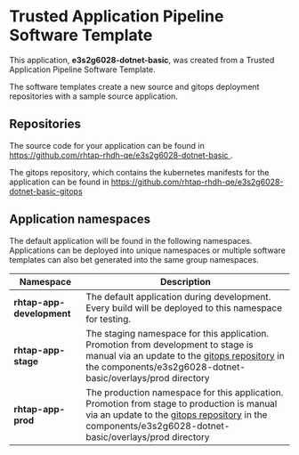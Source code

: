 # Trusted Application Pipeline Software Template

This application, **e3s2g6028-dotnet-basic**, was created from a Trusted Application Pipeline Software Template.

The software templates create a new source and gitops deployment repositories with a sample source application. 

## Repositories

The source code for your application can be found in [https://github.com/rhtap-rhdh-qe/e3s2g6028-dotnet-basic ](https://github.com/rhtap-rhdh-qe/e3s2g6028-dotnet-basic ).
 
The gitops repository, which contains the kubernetes manifests for the application can be found in 
[https://github.com/rhtap-rhdh-qe/e3s2g6028-dotnet-basic-gitops ](https://github.com/rhtap-rhdh-qe/e3s2g6028-dotnet-basic-gitops ) 

## Application namespaces 

The default application will be found in the following namespaces. Applications can be deployed into unique namespaces or multiple software templates can also bet generated into the same group namespaces.  

|  Namespace   |  Description   |  
| -------- | -------- |   
| **rhtap-app-development** | The default application during development. Every build will be deployed to this namespace for testing. | 
| **rhtap-app-stage** | The staging namespace for this application. Promotion from development to stage is manual via an update to the [gitops repository](https://github.com/rhtap-rhdh-qe/e3s2g6028-dotnet-basic-gitops ) in the components/e3s2g6028-dotnet-basic/overlays/prod directory |  
| **rhtap-app-prod** | The production namespace for this application. Promotion from stage to production is manual via an update to the [gitops repository](https://github.com/rhtap-rhdh-qe/e3s2g6028-dotnet-basic-gitops ) in the components/e3s2g6028-dotnet-basic/overlays/prod directory | 